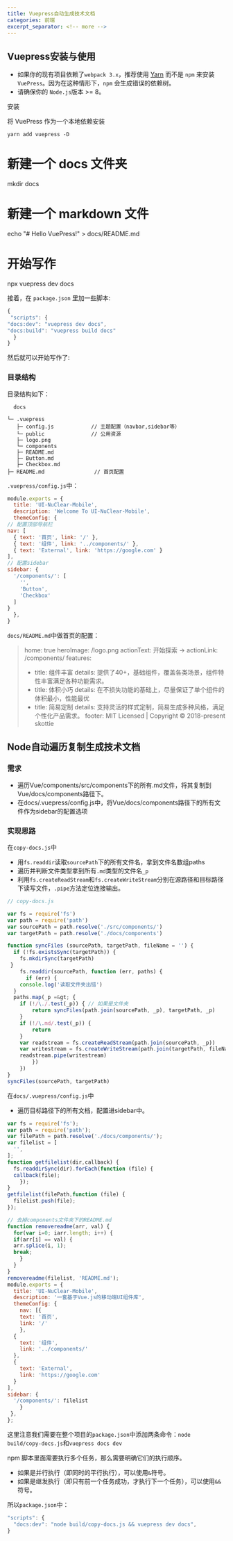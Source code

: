 ```yaml
---
title: Vuepress自动生成技术文档
categories: 前端
excerpt_separator: <!-- more -->
---
```

## Vuepress安装与使用

  * 如果你的现有项目依赖了`webpack 3.x`，推荐使用 [Yarn](https://yarnpkg.com/en/) 而不是 `npm` 来安装 `VuePress`。因为在这种情形下，`npm` 会生成错误的依赖树。
  * 请确保你的 `Node.js`版本 >= 8。

安装

 将 VuePress 作为一个本地依赖安装

```
yarn add vuepress -D
```



<!-- more -->

# 新建一个 docs 文件夹
mkdir docs

# 新建一个 markdown 文件
echo "# Hello VuePress!" &gt; docs/README.md

# 开始写作
npx vuepress dev docs

接着，在 `package.json` 里加一些脚本:

```javascript
{
 "scripts": {
"docs:dev": "vuepress dev docs",
"docs:build": "vuepress build docs"
  }
}

```



然后就可以开始写作了:



### 目录结构

目录结构如下：


      docs

    └─ .vuepress
       ├─ config.js            // 主题配置（navbar,sidebar等）
       └─ public               // 公用资源
       ├─ logo.png
       └─ components
       ├─ README.md
       ├─ Button.md
       ├─ Checkbox.md
    ├─ README.md                // 首页配置



`.vuepress/config.js`中：

```javascript
module.exports = {
  title: 'UI-NuClear-Mobile',
  description: 'Welcome To UI-NuClear-Mobile',
  themeConfig: {
// 配置顶部导航栏
nav: [
  { text: '首页', link: '/' },
  { text: '组件', link: '../components/' },
  { text: 'External', link: 'https://google.com' }
],
// 配置sidebar
sidebar: {
  '/components/': [
    '',
    'Button', 
    'Checkbox'
  ]
}
  },
}

```


`docs/README.md`中做首页的配置：

>home: true
>heroImage: /logo.png
>actionText: 开始探索 →
>actionLink: /components/
>features:
>
>- title: 组件丰富
>  details: 提供了40+，基础组件，覆盖各类场景，组件特性丰富满足各种功能需求。
>- title: 体积小巧
>  details: 在不损失功能的基础上，尽量保证了单个组件的体积最小，性能最优
>- title: 简易定制
>  details: 支持灵活的样式定制，简易生成多种风格，满足个性化产品需求。
>  footer: MIT Licensed | Copyright © 2018-present skottie



## Node自动遍历复制生成技术文档

### 需求

  * 遍历Vue/components/src/components下的所有.md文件，将其复制到Vue/docs/components路径下。
  * 在docs/.vuepress/config.js中，将Vue/docs/components路径下的所有文件作为sidebar的配置选项

### 实现思路

在`copy-docs.js`中

  * 用`fs.readdir`读取`sourcePath`下的所有文件名，拿到文件名数组paths
  * 遍历并判断文件类型拿到所有`.md`类型的文件名`_p`
  * 利用`fs.createReadStream`和`fs.createWriteStream`分别在源路径和目标路径下读写文件，`.pipe`方法定位连接输出。


```javascript
// copy-docs.js

var fs = require('fs')
var path = require('path')
var sourcePath = path.resolve('./src/components/')
var targetPath = path.resolve('./docs/components')

function syncFiles (sourcePath, targetPath, fileName = '') {
  if (!fs.existsSync(targetPath)) {
	fs.mkdirSync(targetPath)
 }
	fs.readdir(sourcePath, function (err, paths) {
	  if (err) {
    console.log('读取文件夹出错')
  }
  paths.map(_p =&gt; {
  	if (!/\./.test(_p)) { // 如果是文件夹
    	return syncFiles(path.join(sourcePath, _p), targetPath, _p)
  	}
  	if (!/\.md/.test(_p)) {
    	return
  	}
  	var readstream = fs.createReadStream(path.join(sourcePath, _p))
  	var writestream = fs.createWriteStream(path.join(targetPath, fileName + '.md'))
  	readstream.pipe(writestream)
		})
  	})
}
syncFiles(sourcePath, targetPath)

```


在`docs/.vuepress/config.js`中

  * 遍历目标路径下的所有文档，配置进sidebar中。


```javascript
var fs = require('fs');
var path = require('path');
var filePath = path.resolve('./docs/components/');
var filelist = [
  '',
];
function getfilelist(dir,callback) {
  fs.readdirSync(dir).forEach(function (file) {  
  callback(file);
    });
}
getfilelist(filePath,function (file) {
  filelist.push(file);
});

// 去掉components文件夹下的README.md
function removereadme(arr, val) {
  for(var i=0; iarr.length; i++) {
  if(arr[i] == val) {
  arr.splice(i, 1);
  break;
	}
  }
}
removereadme(filelist, 'README.md');
module.exports = {
  title: 'UI-NuClear-Mobile',
  description: '一套基于Vue.js的移动端UI组件库',
  themeConfig: {
	nav: [{
    text: '首页',
    link: '/'
  	},
  {
    text: '组件',
    link: '../components/'
  },
  {
    text: 'External',
    link: 'https://google.com'
  }
],
sidebar: {
  '/components/': filelist
	}
 },
};


```


这里注意我们需要在整个项目的`package.json`中添加两条命令：`node build/copy-docs.js`和`vuepress docs dev`

npm 脚本里面需要执行多个任务，那么需要明确它们的执行顺序。

  * 如果是并行执行（即同时的平行执行），可以使用`&`符号。
  * 如果是继发执行（即只有前一个任务成功，才执行下一个任务），可以使用`&&`符号。

所以`package.json`中：

```javascript
"scripts": {
  "docs:dev": "node build/copy-docs.js && vuepress dev docs",
}

```